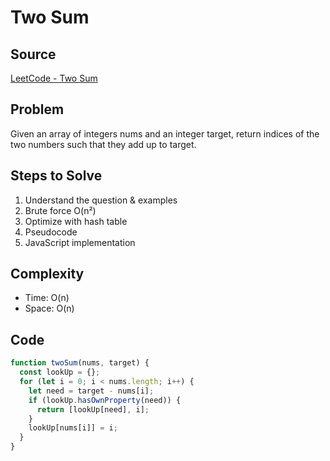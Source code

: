 # Two Sum

## Source
[LeetCode - Two Sum](https://leetcode.com/problems/two-sum/)

## Problem
Given an array of integers nums and an integer target, return indices of the two numbers such that they add up to target.

## Steps to Solve
1. Understand the question & examples
2. Brute force O(n²)
3. Optimize with hash table
4. Pseudocode
5. JavaScript implementation

## Complexity
- Time: O(n)
- Space: O(n)

## Code
```js
function twoSum(nums, target) {
  const lookUp = {};
  for (let i = 0; i < nums.length; i++) {
    let need = target - nums[i];
    if (lookUp.hasOwnProperty(need)) {
      return [lookUp[need], i];
    }
    lookUp[nums[i]] = i;
  }
}
```
